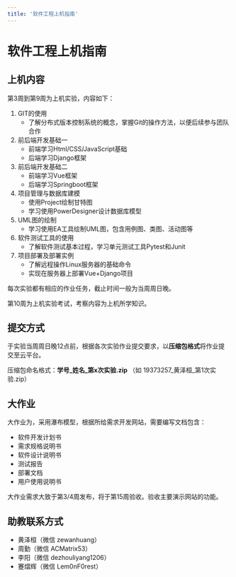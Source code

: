 ```yaml
---
title: '软件工程上机指南'
---
```


# 软件工程上机指南

## 上机内容

第3周到第9周为上机实验，内容如下：

1. GIT的使用
    - 了解分布式版本控制系统的概念，掌握Git的操作方法，以便后续参与团队合作
2. 前后端开发基础一
    - 前端学习Html/CSS/JavaScript基础
    - 后端学习Django框架
3. 前后端开发基础二
    - 前端学习Vue框架
    - 后端学习Springboot框架
4. 项目管理与数据库建模
    - 使用Project绘制甘特图
    - 学习使用PowerDesigner设计数据库模型
5. UML图的绘制
    - 学习使用EA工具绘制UML图，包含用例图、类图、活动图等
6. 软件测试工具的使用
    - 了解软件测试基本过程，学习单元测试工具Pytest和Junit
7. 项目部署及部署实例
    - 了解远程操作Linux服务器的基础命令
    - 实现在服务器上部署Vue+Django项目

每次实验都有相应的作业任务，截止时间一般为当周周日晚。

第10周为上机实验考试，考察内容为上机所学知识。

## 提交方式

于实验当周周日晚12点前，根据各次实验作业提交要求，以**压缩包格式**将作业提交至云平台。

压缩包命名格式：**学号_姓名_第x次实验.zip** （如 19373257_黄泽桓_第1次实验.zip）

## 大作业

大作业为，采用瀑布模型，根据所给需求开发网站，需要编写文档包含：

- 软件开发计划书
- 需求规格说明书
- 软件设计说明书
- 测试报告
- 部署文档
- 用户使用说明书

大作业需求大致于第3/4周发布，将于第15周验收。验收主要演示网站的功能。

## 助教联系方式

- 黄泽桓（微信 zewanhuang）
- 周勤（微信 ACMatrix53）
- 李阳（微信 dezhouliyang1206）
- 蹇熠辉（微信 Lem0nF0rest）